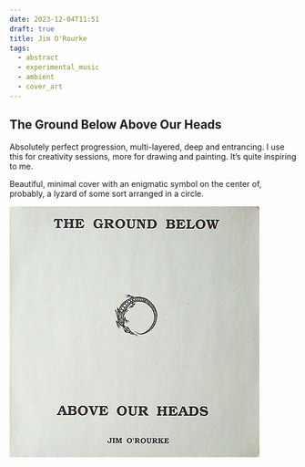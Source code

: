 ```yaml
---
date: 2023-12-04T11:51
draft: true
title: Jim O'Rourke
tags:
  - abstract
  - experimental_music
  - ambient
  - cover_art
---
```

## The Ground Below Above Our Heads

Absolutely perfect progression, multi-layered, deep and entrancing. I use this for creativity sessions, more for drawing and painting. It’s quite inspiring to me.

Beautiful, minimal cover with an enigmatic symbol on the center of, probably, a lyzard of some sort arranged in a circle.

![As described before. Background is paper white and in black is the serif font title broken in two, with half above the symbol and the rest below, with Jim's name at the very bottom](../attachment/vsc-paste/jim-orourke-231204115546.png)